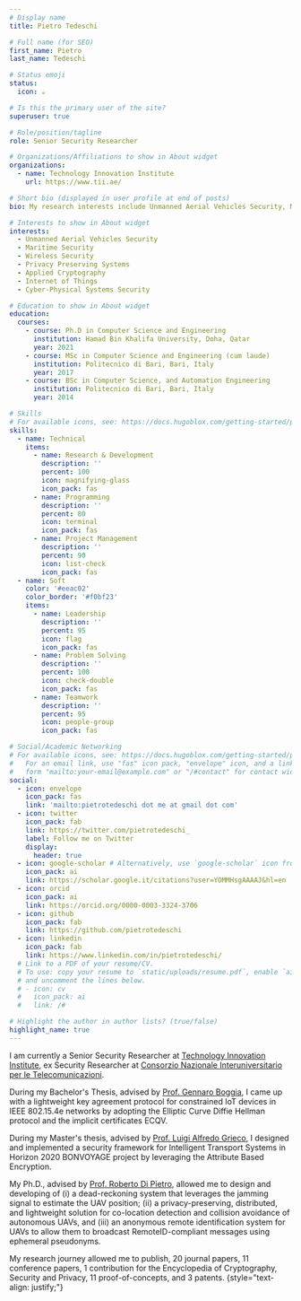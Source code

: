 ```yaml
---
# Display name
title: Pietro Tedeschi

# Full name (for SEO)
first_name: Pietro
last_name: Tedeschi

# Status emoji
status:
  icon: ☕️

# Is this the primary user of the site?
superuser: true

# Role/position/tagline
role: Senior Security Researcher

# Organizations/Affiliations to show in About widget
organizations:
  - name: Technology Innovation Institute
    url: https://www.tii.ae/

# Short bio (displayed in user profile at end of posts)
bio: My research interests include Unmanned Aerial Vehicles Security, Maritime Security, Wireless Security, Internet of Things (IoT), Applied Cryptography, Privacy Preserving Systems, and Cyber-Physical Systems Security.

# Interests to show in About widget
interests:
  - Unmanned Aerial Vehicles Security
  - Maritime Security
  - Wireless Security
  - Privacy Preserving Systems
  - Applied Cryptography
  - Internet of Things
  - Cyber-Physical Systems Security

# Education to show in About widget
education:
  courses:
    - course: Ph.D in Computer Science and Engineering
      institution: Hamad Bin Khalifa University, Doha, Qatar
      year: 2021
    - course: MSc in Computer Science and Engineering (cum laude)
      institution: Politecnico di Bari, Bari, Italy
      year: 2017
    - course: BSc in Computer Science, and Automation Engineering
      institution: Politecnico di Bari, Bari, Italy
      year: 2014

# Skills
# For available icons, see: https://docs.hugoblox.com/getting-started/page-builder/#icons
skills:
  - name: Technical
    items:
      - name: Research & Development
        description: ''
        percent: 100
        icon: magnifying-glass
        icon_pack: fas
      - name: Programming
        description: ''
        percent: 80
        icon: terminal
        icon_pack: fas
      - name: Project Management
        description: ''
        percent: 90
        icon: list-check
        icon_pack: fas
  - name: Soft
    color: '#eeac02'
    color_border: '#f0bf23'
    items:
      - name: Leadership
        description: ''
        percent: 95
        icon: flag
        icon_pack: fas
      - name: Problem Solving
        description: ''
        percent: 100
        icon: check-double
        icon_pack: fas
      - name: Teamwork
        description: ''
        percent: 95
        icon: people-group
        icon_pack: fas

# Social/Academic Networking
# For available icons, see: https://docs.hugoblox.com/getting-started/page-builder/#icons
#   For an email link, use "fas" icon pack, "envelope" icon, and a link in the
#   form "mailto:your-email@example.com" or "/#contact" for contact widget.
social:
  - icon: envelope
    icon_pack: fas
    link: 'mailto:pietrotedeschi dot me at gmail dot com'
  - icon: twitter
    icon_pack: fab
    link: https://twitter.com/pietrotedeschi_
    label: Follow me on Twitter
    display:
      header: true
  - icon: google-scholar # Alternatively, use `google-scholar` icon from `ai` icon pack
    icon_pack: ai
    link: https://scholar.google.it/citations?user=YOMMHsgAAAAJ&hl=en
  - icon: orcid
    icon_pack: ai
    link: https://orcid.org/0000-0003-3324-3706
  - icon: github
    icon_pack: fab
    link: https://github.com/pietrotedeschi
  - icon: linkedin
    icon_pack: fab
    link: https://www.linkedin.com/in/pietrotedeschi/
  # Link to a PDF of your resume/CV.
  # To use: copy your resume to `static/uploads/resume.pdf`, enable `ai` icons in `params.yaml`,
  # and uncomment the lines below.
  # - icon: cv
  #   icon_pack: ai
  #   link: /#

# Highlight the author in author lists? (true/false)
highlight_name: true
---
```


I am currently a Senior Security Researcher at [Technology Innovation Institute](https://www.tii.ae/), ex Security Researcher at [Consorzio Nazionale Interuniversitario per le Telecomunicazioni](https://www.cnit.it/en/).

During my Bachelor's Thesis, advised by [Prof. Gennaro Boggia](https://scholar.google.it/citations?user=uKhe8rkAAAAJ&hl=en&oi=ao), I came up with a lightweight key agreement protocol for constrained IoT devices in IEEE 802.15.4e networks by adopting the Elliptic Curve Diffie Hellman protocol and the implicit certificates ECQV.

During my Master's thesis, advised by [Prof. Luigi Alfredo Grieco](https://scholar.google.it/citations?user=HmBQd8IAAAAJ&hl=en&oi=ao), I designed and implemented a security framework for Intelligent Transport Systems in Horizon 2020 BONVOYAGE project by leveraging the Attribute Based Encryption.

My Ph.D., advised by [Prof. Roberto Di Pietro](https://scholar.google.it/citations?user=Io9QeG0AAAAJ&hl=en&oi=ao), allowed me to design and developing of (i) a dead-reckoning system that leverages the jamming signal to estimate the UAV position; (ii) a privacy-preserving, distributed, and lightweight solution for co-location detection and collision avoidance of autonomous UAVs, and (iii) an anonymous remote identification system for UAVs to allow them to broadcast RemoteID-compliant messages using ephemeral pseudonyms.

My research journey allowed me to publish, 20 journal papers, 11 conference papers, 1 contribution for the Encyclopedia of Cryptography, Security and Privacy, 11 proof-of-concepts, and 3 patents.
{style="text-align: justify;"}
